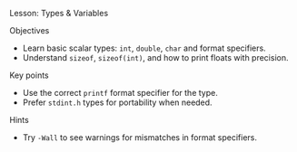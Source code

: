 Lesson: Types & Variables

Objectives
- Learn basic scalar types: `int`, `double`, `char` and format specifiers.
- Understand `sizeof`, `sizeof(int)`, and how to print floats with precision.

Key points
- Use the correct `printf` format specifier for the type.
- Prefer `stdint.h` types for portability when needed.

Hints
- Try `-Wall` to see warnings for mismatches in format specifiers.
